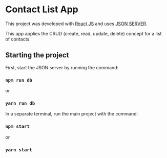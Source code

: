 # Contact List App

This project was developed with [React JS](https://reactjs.org/) and uses [JSON SERVER](https://github.com/typicode/json-server).

This app applies the CRUD (create, read, update, delete) concept for a list of contacts.

## Starting the project

First, start the JSON server by running the command:

### `npm run db`

or

### `yarn run db`

In a separate terminal, run the main project with the command:

### `npm start`

or

### `yarn start`
